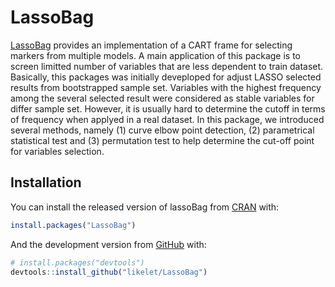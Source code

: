 
<!-- README.md is generated from README.Rmd. Please edit that file -->

# LassoBag

[LassoBag](https://github.com/likelet/LassoBag) provides an
implementation of a CART frame for selecting markers from multiple
models. A main application of this package is to screen limitted number
of variables that are less dependent to train dataset. Basically, this
packages was initially deveploped for adjust LASSO selected results from
bootstrapped sample set. Variables with the highest frequency among the
several selected result were considered as stable variables for differ
sample set. However, it is usually hard to determine the cutoff in terms
of frequency when applyed in a real dataset. In this package, we
introduced several methods, namely (1) curve elbow point
detection, (2) parametrical statistical test and (3) permutation test to
help determine the cut-off point for variables selection.

## Installation

You can install the released version of lassoBag from
[CRAN](https://CRAN.R-project.org) with:

``` r
install.packages("LassoBag")
```

And the development version from [GitHub](https://github.com/) with:

``` r
# install.packages("devtools")
devtools::install_github("likelet/LassoBag")
```

